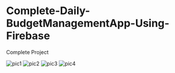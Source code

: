 # Complete-Daily-BudgetManagementApp-Using-Firebase
Complete Project

![pic1](https://user-images.githubusercontent.com/20543298/53652006-0cc9c980-3c72-11e9-8550-2c1f9c9e2747.png)
![pic2](https://user-images.githubusercontent.com/20543298/53652007-0d626000-3c72-11e9-9b59-ef0028791d01.png)
![pic3](https://user-images.githubusercontent.com/20543298/53652010-0d626000-3c72-11e9-98f2-b8ca222e4bb6.png)
![pic4](https://user-images.githubusercontent.com/20543298/53652012-0dfaf680-3c72-11e9-970a-747d608f7943.png)

